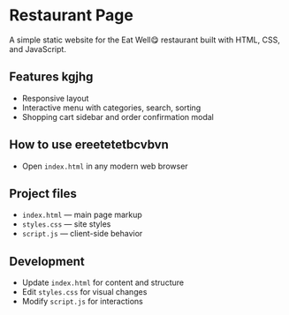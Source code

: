 # Restaurant Page

A simple static website for the Eat Well😋 restaurant built with HTML, CSS, and JavaScript.

## Features kgjhg
- Responsive layout
- Interactive menu with categories, search, sorting
- Shopping cart sidebar and order confirmation modal

## How to use ereetetetbcvbvn
- Open `index.html` in any modern web browser

## Project files
- `index.html` — main page markup
- `styles.css` — site styles
- `script.js` — client-side behavior

## Development
- Update `index.html` for content and structure
- Edit `styles.css` for visual changes
- Modify `script.js` for interactions
